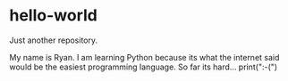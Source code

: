 # hello-world
Just another repository.

My name is Ryan. I am learning Python because its what the internet said would be the easiest programming language. So far its hard... print(":-(")
